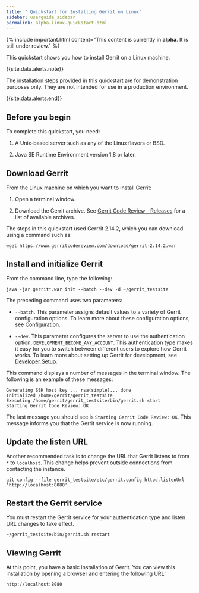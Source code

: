 ```yaml
---
title: " Quickstart for Installing Gerrit on Linux"
sidebar: userguide_sidebar
permalink: alpha-linux-quickstart.html
---
```

{% include important.html content="This content is currently in <b>alpha</b>. It
is still under review." %}

This quickstart shows you how to install Gerrit on a Linux machine.

{{site.data.alerts.note}}
<p>The installation steps provided in this quickstart are for
demonstration purposes only. They are not intended for use in a
production environment.</p>
{{site.data.alerts.end}}

## Before you begin

To complete this quickstart, you need:

1.  A Unix-based server such as any of the Linux flavors or BSD.

2.  Java SE Runtime Environment version 1.8 or later.

## Download Gerrit

From the Linux machine on which you want to install Gerrit:

1.  Open a terminal window.

2.  Download the Gerrit archive. See
    [Gerrit Code Review - Releases](https://gerrit-releases.storage.googleapis.com/index.html)
    for a list of available archives.

The steps in this quickstart used Gerrrit 2.14.2, which you can download
using a command such as:

    wget https://www.gerritcodereview.com/download/gerrit-2.14.2.war


## Install and initialize Gerrit

From the command line, type the following:

    java -jar gerrit*.war init --batch --dev -d ~/gerrit_testsite

The preceding command uses two parameters:

  - `--batch`. This parameter assigns default values to a variety of
    Gerrit configuration options. To learn more about these
    configuration options, see [Configuration](config-gerrit.html).

  - `--dev`. This parameter configures the server to use the
    authentication option, `DEVELOPMENT_BECOME_ANY_ACCOUNT`. This
    authentication type makes it easy for you to switch between
    different users to explore how Gerrit works. To learn more about
    setting up Gerrit for development, see [Developer
    Setup](dev-readme.html).

This command displays a number of messages in the terminal window. The
following is an example of these messages:

    Generating SSH host key ... rsa(simple)... done
    Initialized /home/gerrit/gerrit_testsite
    Executing /home/gerrit/gerrit_testsite/bin/gerrit.sh start
    Starting Gerrit Code Review: OK

The last message you should see is `Starting Gerrit Code Review: OK`.
This message informs you that the Gerrit service is now running.

## Update the listen URL

Another recommended task is to change the URL that Gerrit listens to
from `*` to `localhost`. This change helps prevent outside connections
from contacting the instance.

    git config --file gerrit_testsite/etc/gerrit.config httpd.listenUrl 'http://localhost:8080'

## Restart the Gerrit service

You must restart the Gerrit service for your authentication type and
listen URL changes to take effect.

    ~/gerrit_testsite/bin/gerrit.sh restart

## Viewing Gerrit

At this point, you have a basic installation of Gerrit. You can view
this installation by opening a browser and entering the following URL:

    http://localhost:8080
